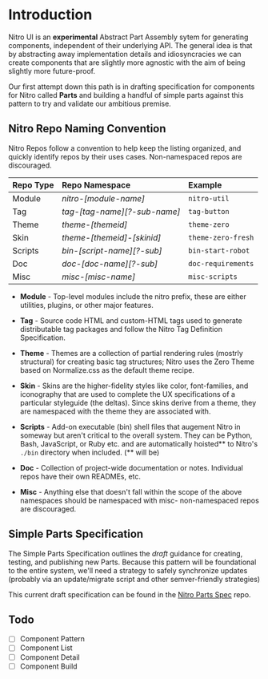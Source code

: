 # Introduction
Nitro UI is an **experimental** Abstract Part Assembly sytem for generating components, independent of their underlying API. The general idea is that by abstracting away implementation details and idiosyncracies we can create components that are slightly more agnostic with the aim of being slightly more future-proof. 

Our first attempt down this path is in drafting specification for components for Nitro called **Parts** and building a handful of simple parts against this pattern to try and validate our ambitious premise. 

## Nitro Repo Naming Convention

Nitro Repos follow a convention to help keep the listing organized, and quickly identify repos by their uses cases. Non-namespaced repos are discouraged.

| Repo Type          | Repo Namespace | Example |
| ------------- |:------------------- | :-----| 
| Module     | *nitro-[module-name]*  | `nitro-util` | 
| Tag        | *tag-[tag-name][?-sub-name]* | `tag-button`  |   
| Theme      | *theme-[themeid]* | `theme-zero`    |  
| Skin       | *theme-[themeid]-[skinid]*  | `theme-zero-fresh`    |  
| Scripts    | *bin-[script-name][?-sub]* |`bin-start-robot`  | 
| Doc        | *doc-[doc-name][?-sub]* |`doc-requirements`  |   
| Misc       | *misc-[misc-name]*     | `misc-scripts`	|  

- **Module** - Top-level modules include the nitro prefix, these are either utilities, plugins, or other major features.

- **Tag** - Source code HTML and custom-HTML tags used to generate distributable tag packages and follow the Nitro Tag Definition Specification.

- **Theme** - Themes are a collection of partial rendering rules (mostrly structural) for creating basic tag structures; Nitro uses the Zero Theme based on Normalize.css as the default theme recipe.

- **Skin** - Skins are the higher-fidelity styles like color, font-families, and iconography that are used to complete the UX specifications of a particular styleguide (the deltas). Since skins derive from a theme, they are namespaced with the theme they are associated with.

- **Scripts** - Add-on executable (bin) shell files that augement Nitro in someway but aren't critical to the overall system. They can be Python, Bash, JavaScript, or Ruby etc. and are automatically hoisted** to Nitro's `./bin` directory when included. (** will be)

- **Doc** - Collection of project-wide documentation or notes. Individual repos have their own READMEs, etc.

- **Misc** - Anything else that doesn't fall within the scope of the above namespaces should be namespaced with misc- non-namespaced repos are discouraged.

## Simple Parts Specification

The Simple Parts Specification outlines the *draft* guidance for creating, testing, and publishing new Parts. Because this pattern will be foundational to the entire system, we'll need a strategy to safely synchronize updates (probably via an update/migrate script and other semver-friendly strategies)

This current draft specification can be found in the [Nitro Parts Spec](https://github.com/nitroUI/nitro-parts-spec/blob/master/README.md) repo.

## Todo
- [ ] Component Pattern
- [ ] Component List
- [ ] Component Detail
- [ ] Component Build
